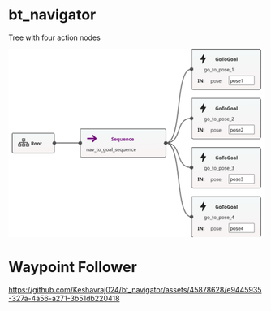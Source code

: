 # bt_navigator

Tree with four action nodes

![BT Tree](supporting_materials/bt_tree.svg)

# Waypoint Follower

https://github.com/Keshavraj024/bt_navigator/assets/45878628/e9445935-327a-4a56-a271-3b51db220418


